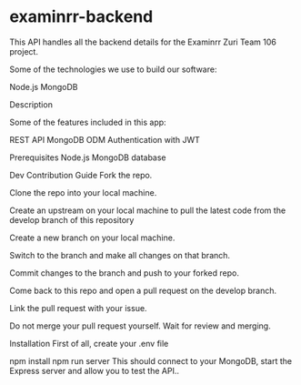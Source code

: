 # examinrr-backend
This API handles all the backend details for the Examinrr Zuri Team 106 project.


Some of the technologies we use to build our software:

Node.js
MongoDB

Description

Some of the features included in this app:

REST API
MongoDB ODM
Authentication with JWT 

Prerequisites
Node.js
MongoDB database

Dev Contribution Guide
Fork the repo.

Clone the repo into your local machine.

Create an upstream on your local machine to pull the latest code from the develop branch of this repository

Create a new branch on your local machine.

Switch to the branch and make all changes on that branch.

Commit changes to the branch and push to your forked repo.

Come back to this repo and open a pull request on the develop branch.

Link the pull request with your issue.

Do not merge your pull request yourself. Wait for review and merging.

Installation
First of all, create your .env file


npm install
npm run server
This should connect to your MongoDB, start the Express server and allow you to test the API..